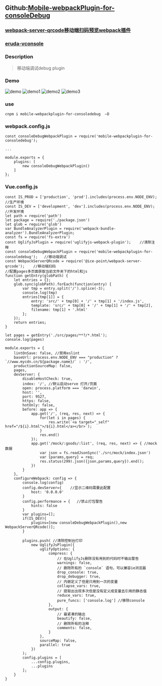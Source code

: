 ## Github:[Mobile-webpackPlugin-for-consoleDebug](https://github.com/libin1991/Mobile-webpackPlugin-for-consoleDebug)

### [webpack-server-qrcode移动端扫码预览webpack插件](https://github.com/libin1991/webpack-server-qrcode?organization=libin1991&organization=libin1991)
### [eruda-vconsole](https://github.com/bywwcnll/eruda-vconsole)
### Description
> 移动端调试debug plugin

### Demo

![demo](https://raw.githubusercontent.com/libin1991/Mobile-webpackPlugin-for-consoleDebug/master/assets/demo.gif)
![demo1](https://raw.githubusercontent.com/libin1991/Mobile-webpackPlugin-for-consoleDebug/master/assets/2.jpg)
![demo2](https://raw.githubusercontent.com/libin1991/Mobile-webpackPlugin-for-consoleDebug/master/assets/3.jpg)
![demo3](https://raw.githubusercontent.com/libin1991/Mobile-webpackPlugin-for-consoleDebug/master/assets/1.jpg)

### use
```
cnpm i mobile-webpackplugin-for-consoledebug  —D
```
### webpack.config.js
```
const consoleDebugWebpackPlugin = require('mobile-webpackplugin-for-consoledebug');

...

module.exports = {
    plugins: [
        new consoleDebugWebpackPlugin()
    ]
};
```

### Vue.config.js
```
const IS_PROD = ['production', 'prod'].includes(process.env.NODE_ENV); //生产环境
const IS_DEV = ['development', 'dev'].includes(process.env.NODE_ENV); //开发环境
let path = require('path')
let package = require('./package.json')
let glob = require('glob')
var BundleAnalyzerPlugin = require('webpack-bundle-analyzer').BundleAnalyzerPlugin;
const fs = require('fs-extra')
const UglifyJsPlugin = require('uglifyjs-webpack-plugin');    //清除注释
const consoleDebugWebpackPlugin = require('mobile-webpackplugin-for-consoledebug');   //移动端调试
const WebpackServerQRcode = require('@ice-point/webpack-server-qrcode');    //移动端扫码
//配置pages多页面获取当前文件夹下的html和js
function getEntry(globPath) {
	let entries = {};
	glob.sync(globPath).forEach(function(entry) {
		var tmp = entry.split('/').splice(-3);
		console.log(tmp)
		entries[tmp[1]] = {
			entry: 'src/' + tmp[0] + '/' + tmp[1] + '/index.js',
			template: 'src/' + tmp[0] + '/' + tmp[1] + '/' + tmp[2],
			filename: tmp[1] + '.html'
		};
	});
	return entries;
}

let pages = getEntry('./src/pages/**?/*.html');
console.log(pages)

module.exports = {
	lintOnSave: false, //禁用eslint
	baseUrl: process.env.NODE_ENV === "production" ? `//www.mycdn.cn/${package.name}/` : '/',
	productionSourceMap: false,
	pages,
	devServer: {
		disableHostCheck: true,
		index: '/', //默认启动serve 打开/页面
		open: process.platform === 'darwin',
		host: '',
		port: 9527,
		https: false,
		hotOnly: false,
		before: app => {
			app.get('/', (req, res, next) => {
				for(let i in pages) {
					res.write(`<a target="_self" href="/${i}.html">/${i}.html</a></br>`);
				}
				res.end()
			});
			app.get('/mock/:goods/:list', (req, res, next) => { //mock数据
				var json = fs.readJsonSync('./src/mock/index.json')
				var {params,query} = req;
				res.status(299).json({json,params,query}).end();
			})
		}
	},
	configureWebpack: config => {
		console.log(config)
		config.devServer={    //显示二维码需要此配置
			host: '0.0.0.0'
		}
		config.performance = {   //禁止打包警告
			hints: false
		}
		var plugins=[];
		if(IS_DEV){
			plugins=[new consoleDebugWebpackPlugin(),new WebpackServerQRcode()];
		}
		
		plugins.push( //清除控制台打印
			new UglifyJsPlugin({
				uglifyOptions: {
					compress: {
						// 在UglifyJs删除没有用到的代码时不输出警告
						warnings: false,
						// 删除所有的 `console` 语句，可以兼容ie浏览器
						drop_console: true,
						drop_debugger: true,
						// 内嵌定义了但是只用到一次的变量
						collapse_vars: true,
						// 提取出出现多次但是没有定义成变量去引用的静态值
						reduce_vars: true,
						pure_funcs: ['console.log'] //移除console
					},
					output: {
						// 最紧凑的输出
						beautify: false,
						// 删除所有的注释
						comments: false,
					}
				},
				sourceMap: false,
				parallel: true
			})
		);
		config.plugins = [
			...config.plugins,
			...plugins
		];
	}
}
```
